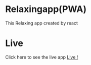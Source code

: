 # Relaxingapp(PWA)
This Relaxing app created by react


# Live
Click here to see the live app [Live !](https://relaxingmind.netlify.app/)
